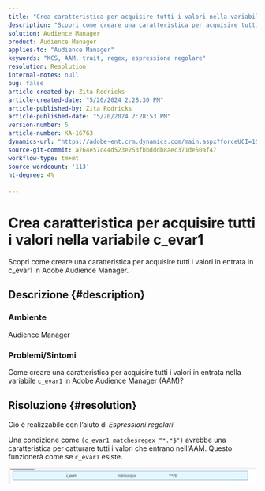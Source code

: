 ```yaml
---
title: "Crea caratteristica per acquisire tutti i valori nella variabile c_evar1"
description: "Scopri come creare una caratteristica per acquisire tutti i valori in entrata in c_evar1 in Adobe Audience Manager."
solution: Audience Manager
product: Audience Manager
applies-to: "Audience Manager"
keywords: "KCS, AAM, trait, regex, espressione regolare"
resolution: Resolution
internal-notes: null
bug: false
article-created-by: Zita Rodricks
article-created-date: "5/20/2024 2:28:30 PM"
article-published-by: Zita Rodricks
article-published-date: "5/20/2024 2:28:53 PM"
version-number: 5
article-number: KA-16763
dynamics-url: "https://adobe-ent.crm.dynamics.com/main.aspx?forceUCI=1&pagetype=entityrecord&etn=knowledgearticle&id=f408f736-b516-ef11-9f8a-6045bd006b25"
source-git-commit: a764e57c44d523e253fbbdddb8aec371de50af47
workflow-type: tm+mt
source-wordcount: '113'
ht-degree: 4%

---
```


# Crea caratteristica per acquisire tutti i valori nella variabile c_evar1


Scopri come creare una caratteristica per acquisire tutti i valori in entrata in c_evar1 in Adobe Audience Manager.

## Descrizione {#description}


### <b>Ambiente</b>

Audience Manager



### <b>Problemi/Sintomi</b>

Come creare una caratteristica per acquisire tutti i valori in entrata nella variabile `c_evar1` in Adobe Audience Manager (AAM)?


## Risoluzione {#resolution}


Ciò è realizzabile con l’aiuto di *Espressioni regolari.*

Una condizione come `(c_evar1 matchesregex "*.*$")` avrebbe una caratteristica per catturare tutti i valori che entrano nell&#39;AAM. Questo funzionerà come se `c_evar1` esiste.



![](assets/1b1452cb-a86b-eb11-a812-00224803aaf7.png)
